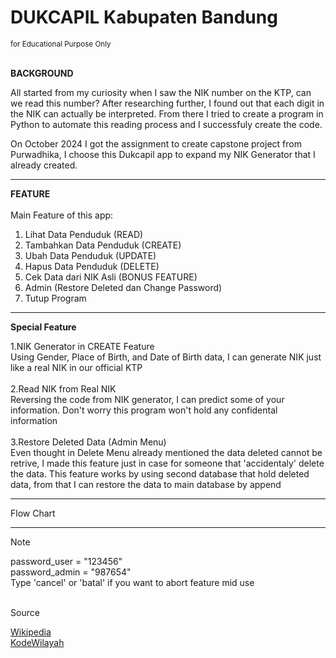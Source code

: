 <h1>DUKCAPIL Kabupaten Bandung</h1>
<sub>for Educational Purpose Only</sub>

<br>
<br>

<b>BACKGROUND</b>

All started from my curiosity when I saw the NIK number on the KTP, can we read this number?
After researching further, I found out that each digit in the NIK can actually be interpreted. From there I tried to create a program in Python to automate this reading process and I successfuly create the code.

On October 2024 I got the assignment to create capstone project from Purwadhika, I choose this Dukcapil app to expand my NIK Generator that I already created.

------------

<b>FEATURE</b>
<br>
<br>
Main Feature of this app:
  1. Lihat Data Penduduk (READ)
  2. Tambahkan Data Penduduk (CREATE)
  3. Ubah Data Penduduk (UPDATE)
  4. Hapus Data Penduduk (DELETE)
  5. Cek Data dari NIK Asli (BONUS FEATURE)
  6. Admin (Restore Deleted dan Change Password)
  7. Tutup Program

------------

<b>Special Feature</b>

  1.NIK Generator in CREATE Feature<br>
      Using Gender, Place of Birth, and Date of Birth data, I can generate NIK just like a real NIK in our official KTP<br>
      <br>
  2.Read NIK from Real NIK<br>
      Reversing the code from NIK generator, I can predict some of your information. Don't worry this program won't hold any confidental information<br>
      <br>
  3.Restore Deleted Data (Admin Menu)<br>
      Even thought in Delete Menu already mentioned the data deleted cannot be retrive, I made this feature just in case for someone that 'accidentaly' delete the data.
      This feature works by using second database that hold deleted data, from that I can restore the data to main database by append<br>

------------


Flow Chart


------------

> [!NOTE]
> password_user = "123456"<br>
> password_admin = "987654"<br>
> Type 'cancel' or 'batal' if you want to abort feature mid use


<br>
Source

[Wikipedia](https://id.wikipedia.org/wiki/Daftar_kecamatan_dan_kelurahan_di_Kabupaten_Bandung)<br>
[KodeWilayah](https://kodewilayah.id/)
